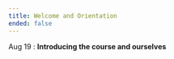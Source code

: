 ```yaml
---
title: Welcome and Orientation
ended: false
---
```


Aug 19 
: **Introducing the course and ourselves**
